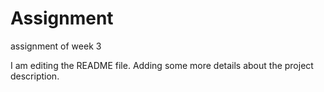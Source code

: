 # Assignment
assignment of week 3

I am editing the README file. Adding some more details about the project description.

